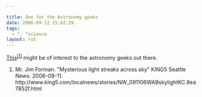 ```yaml
---

title: One for the Astronomy geeks
date: 2006-09-12 15:02:29
tags:
  - ", "science
layout: rut
---
```


<a href="http://www.king5.com/localnews/stories/NW_091106WABskylightKC.8ea7852f.html"  title="KING5 Seattle News | Mysterious light streaks across sky">This</a><sup><a href="http://www.king5.com/localnews/stories/NW_091106WABskylightKC.8ea7852f.html" >[1]</a></sup> might be of interest to the astronomy geeks out there.

<div class="postrefs"><ol>
<li>Mr. Jim Forman.  "Mysterious light streaks across sky"  KING5 Seattle News.  2006-09-11.  http://www.king5.com/localnews/stories/NW_091106WABskylightKC.8ea7852f.html </li>
</ol></div>

